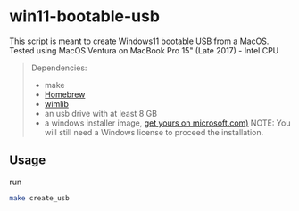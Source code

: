 # win11-bootable-usb

This script is meant to create Windows11 bootable USB from a MacOS. Tested using MacOS Ventura on MacBook Pro 15" (Late 2017) - Intel CPU

> Dependencies:
> - make
> - [Homebrew](https://brew.sh/)
> - [wimlib](https://github.com/chris1111/Wimlib-Imagex-Package)
> - an usb drive with at least 8 GB
> - a windows installer image, [get yours on microsoft.com)](https://www.microsoft.com/software-download/windows11)
> NOTE: You will still need a Windows license to proceed the installation.

## Usage

run

```bash
make create_usb
```
